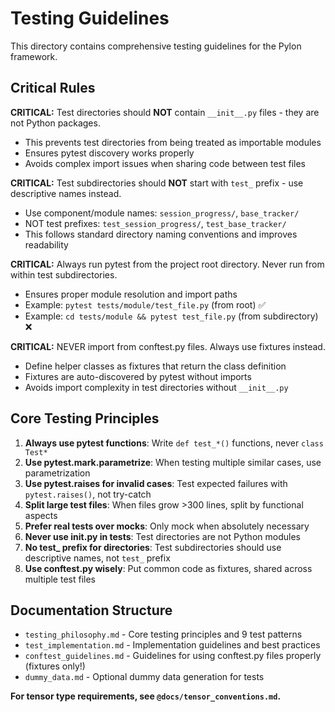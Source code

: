 # Testing Guidelines

This directory contains comprehensive testing guidelines for the Pylon framework.

## Critical Rules

**CRITICAL:** Test directories should **NOT** contain `__init__.py` files - they are not Python packages.
- This prevents test directories from being treated as importable modules
- Ensures pytest discovery works properly
- Avoids complex import issues when sharing code between test files

**CRITICAL:** Test subdirectories should **NOT** start with `test_` prefix - use descriptive names instead.
- Use component/module names: `session_progress/`, `base_tracker/`
- NOT test prefixes: `test_session_progress/`, `test_base_tracker/`
- This follows standard directory naming conventions and improves readability

**CRITICAL:** Always run pytest from the project root directory. Never run from within test subdirectories.
- Ensures proper module resolution and import paths
- Example: `pytest tests/module/test_file.py` (from root) ✅
- Example: `cd tests/module && pytest test_file.py` (from subdirectory) ❌

**CRITICAL:** NEVER import from conftest.py files. Always use fixtures instead.
- Define helper classes as fixtures that return the class definition
- Fixtures are auto-discovered by pytest without imports
- Avoids import complexity in test directories without `__init__.py`

## Core Testing Principles

1. **Always use pytest functions**: Write `def test_*()` functions, never `class Test*`
2. **Use pytest.mark.parametrize**: When testing multiple similar cases, use parametrization
3. **Use pytest.raises for invalid cases**: Test expected failures with `pytest.raises()`, not try-catch
4. **Split large test files**: When files grow >300 lines, split by functional aspects
5. **Prefer real tests over mocks**: Only mock when absolutely necessary
6. **Never use __init__.py in tests**: Test directories are not Python modules
7. **No test_ prefix for directories**: Test subdirectories should use descriptive names, not `test_` prefix
8. **Use conftest.py wisely**: Put common code as fixtures, shared across multiple test files

## Documentation Structure

- `testing_philosophy.md` - Core testing principles and 9 test patterns
- `test_implementation.md` - Implementation guidelines and best practices
- `conftest_guidelines.md` - Guidelines for using conftest.py files properly (fixtures only!)
- `dummy_data.md` - Optional dummy data generation for tests

**For tensor type requirements, see `@docs/tensor_conventions.md`.**
